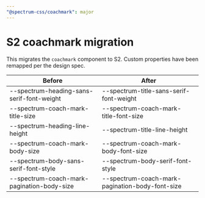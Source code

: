 ```yaml
---
"@spectrum-css/coachmark": major
---
```


# S2 coachmark migration

This migrates the `coachmark` component to S2. Custom properties have been remapped per the design spec.

| Before                                     | After                                           |
| ------------------------------------------ | ----------------------------------------------- |
| --spectrum-heading-sans-serif-font-weight  | --spectrum-title-sans-serif-font-weight         |
| --spectrum-coach-mark-title-size           | --spectrum-coach-mark-title-font-size           |
| --spectrum-heading-line-height             | --spectrum-title-line-height                    |
| --spectrum-coach-mark-body-size            | --spectrum-coach-mark-body-font-size            |
| --spectrum-body-sans-serif-font-style      | --spectrum-body-serif-font-style                |
| --spectrum-coach-mark-pagination-body-size | --spectrum-coach-mark-pagination-body-font-size |
